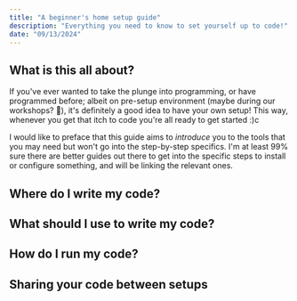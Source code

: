 ```yaml
---
title: "A beginner's home setup guide"
description: "Everything you need to know to set yourself up to code!"
date: "09/13/2024"
---
```

## What is this all about?
If you've ever wanted to take the plunge into programming, or have programmed before; albeit on pre-setup environment (maybe during our workshops? 👀), it's definitely a good idea to have your own setup! This way, whenever you get that itch to code you're all ready to get started :)c

I would like to preface that this guide aims to *introduce* you to the tools that you may need but won't go into the step-by-step specifics. I'm at least 99% sure there are better guides out there to get into the specific steps to install or configure something, and will be linking the relevant ones.

## Where do I write my code?

## What should I use to write my code?

## How do I run my code?

## Sharing your code between setups